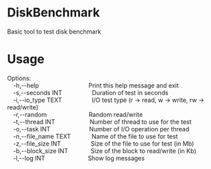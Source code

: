 # DiskBenchmark
Basic tool to test disk benchmark

# Usage
Options:\
&emsp;-h,--help&emsp;&emsp;&emsp;&emsp;&emsp;&emsp;&emsp;&emsp;&nbsp;Print this help message and exit\
&emsp;-s,--seconds INT&emsp;&emsp;&emsp;&emsp;&emsp;Duration of test in seconds\
&emsp;-i,--io_type TEXT&emsp;&emsp;&emsp;&emsp;&emsp;I/O test type (r -> read, w -> write, rw -> read/write)\
&emsp;-r,--random&emsp;&emsp;&emsp;&emsp;&emsp;&emsp;&emsp;Random read/write\
&emsp;-t,--thread INT&emsp;&emsp;&emsp;&emsp;&emsp;&ensp;&nbsp;Number of thread to use for the test\
&emsp;-o,--task INT&emsp;&emsp;&emsp;&emsp;&emsp;&emsp;&ensp;Number of I/O operation per thread\
&emsp;-n,--file_name TEXT&emsp;&emsp;&emsp;&ensp;Name of the file to use for test\
&emsp;-z,--file_size INT&emsp;&emsp;&emsp;&emsp;&emsp;Size of the file to use for test (in Mb)\
&emsp;-b,--block_size INT&emsp;&emsp;&emsp;&ensp;&nbsp;Size of the block to read/write (in Kb)\
&emsp;-l,--log INT&emsp;&emsp;&emsp;&ensp;&nbsp;&nbsp;&nbsp;&nbsp;&nbsp;&nbsp;&nbsp;&nbsp;&nbsp;&nbsp;&nbsp;&nbsp;&nbsp;Show log messages